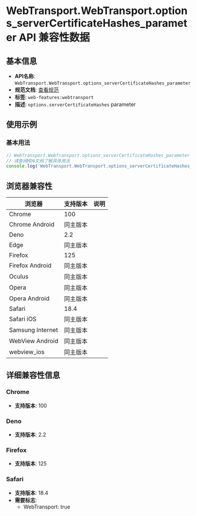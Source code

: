 # WebTransport.WebTransport.options_serverCertificateHashes_parameter API 兼容性数据

## 基本信息

- **API名称**: `WebTransport.WebTransport.options_serverCertificateHashes_parameter`
- **规范文档**: [查看规范](https://w3c.github.io/webtransport/#dom-webtransportoptions-servercertificatehashes)
- **标签**: `web-features:webtransport`
- **描述**: `options.serverCertificateHashes` parameter

## 使用示例

### 基本用法

```javascript
// WebTransport.WebTransport.options_serverCertificateHashes_parameter 使用示例
// 请查阅MDN文档了解具体用法
console.log('WebTransport.WebTransport.options_serverCertificateHashes_parameter API');
```

## 浏览器兼容性

| 浏览器 | 支持版本 | 说明 |
|--------|----------|------|
| Chrome | 100 |  |
| Chrome Android | 同主版本 |  |
| Deno | 2.2 |  |
| Edge | 同主版本 |  |
| Firefox | 125 |  |
| Firefox Android | 同主版本 |  |
| Oculus | 同主版本 |  |
| Opera | 同主版本 |  |
| Opera Android | 同主版本 |  |
| Safari | 18.4 |  |
| Safari iOS | 同主版本 |  |
| Samsung Internet | 同主版本 |  |
| WebView Android | 同主版本 |  |
| webview_ios | 同主版本 |  |

## 详细兼容性信息

### Chrome

- **支持版本**: 100

### Deno

- **支持版本**: 2.2

### Firefox

- **支持版本**: 125

### Safari

- **支持版本**: 18.4
- **需要标志**: 
  - WebTransport: true

